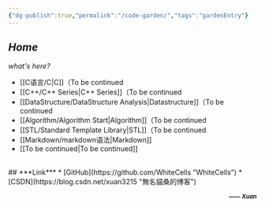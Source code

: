 ```yaml
---
{"dg-publish":true,"permalink":"/code-garden/","tags":"gardenEntry"}
---
```


## ***Home***
*what's here?*

- [[C语言/C\|C]]（To be continued
- [[C++/C++ Series\|C++ Series]]（To be continued
- [[DataStructure/DataStructure Analysis\|Datastructure]]（To be continued
- [[Algorithm/Algorithm Start\|Algorithm]]（To be continued
- [[STL/Standard Template Library\|STL]]（To be continued
- [[Markdown/markdown语法\|Markdown]]
- [[To be continued\|To be continued]]
<br>
## ***Link***
* [GitHub](https://github.com/WhiteCells "WhiteCells")
* [CSDN](https://blog.csdn.net/xuan3215 "無名貓桑的博客")
<br>

***<p align="right"><small>—— Xuan</small></p>***

